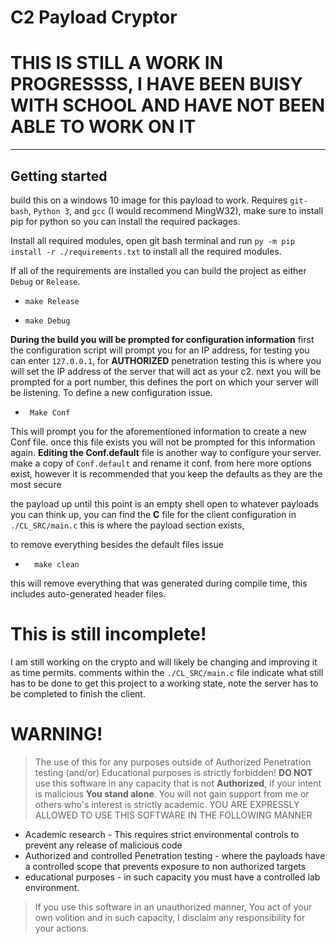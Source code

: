 # C2 Payload Cryptor
# THIS IS STILL A WORK IN PROGRESSSS, I HAVE BEEN BUISY WITH SCHOOL AND HAVE NOT BEEN ABLE TO WORK ON IT 
---
## Getting started
build this on a windows 10 image for this payload to work.
Requires ```git-bash```, ```Python 3```, and ```gcc``` (I would recommend MingW32), make sure to install pip for python so you can install the required packages. 

Install all required modules, open git bash terminal and run ```py -m pip install -r ./requirements.txt``` to install all the required modules.

If all of the requirements are installed you can build the project as either ```Debug``` or ```Release```.
  -     make Release 
  -     make Debug
 **During the build you will be prompted for configuration information**  first the configuration script will prompt you for an IP address, for testing you can enter ```127.0.0.1```, for **AUTHORIZED** penetration testing this is where you will set the IP address of the server that will act as your c2. next you will be prompted for a port number, this defines the port on which your server will be listening. 
To define a new configuration issue.
-      Make Conf
This will prompt you for the aforementioned information to create a new Conf file. once this file exists you will not be prompted for this information again. 
**Editing the Conf.default** file is another way to configure your server. make a copy of ```Conf.default``` and rename it conf. from here more options exist, however it is recommended that you keep the defaults as they are the most secure 

the payload up until this point is an empty shell open to whatever payloads you can think up, you can find the **C** file for the client configuration in ```./CL_SRC/main.c``` this is where the payload section exists,

to remove everything besides the default files issue
-       make clean
this will remove everything that was generated during compile time, this includes auto-generated header files.

# This is still incomplete!
 I am still working on the crypto and will likely be changing and improving it as time permits. comments within the ```./CL_SRC/main.c``` file indicate what still has to be done to get this project to a working state, note the server has to be completed to finish the client. 

# WARNING!
> The use of this for any purposes outside of Authorized Penetration testing (and/or) Educational purposes is strictly forbidden! **DO NOT** use this software in any capacity that is not **Authorized**, if your intent is malicious **You stand alone**. You will not gain support from me or others who's interest is strictly academic.
> YOU ARE EXPRESSLY ALLOWED TO USE THIS SOFTWARE IN THE FOLLOWING MANNER
* Academic research - This requires strict environmental controls to prevent any release of malicious code 
* Authorized and controlled Penetration testing - where the payloads have a controlled scope that prevents exposure to non authorized targets
* educational purposes - in such capacity you must have a controlled lab environment.

> If you use this software in an unauthorized manner, You act of your own volition and in such capacity, I disclaim any responsibility for your actions. 

